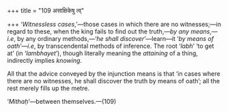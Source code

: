 +++
title = "109 असाक्षिकेषु त्व्"

+++
‘*Witnessless cases*,’—those cases in which there are no witnesses;—in
regard to these, when the king fails to find out the truth,—*by any
means*,—*i.e*, by any ordinary methods,—‘*he shall discover*’—learn—it
‘*by means of oath*’—*i.e*, by transcendental methods of inference. The
root ‘*labh*’ ‘to get at’ (in ‘*lambhayet*’), though literally meaning
the *attaining* of a thing, indirectly implies *knowing*.

All that the advice conveyed by the injunction means is that ‘in cases
where there are no witnesses, he shall discover the truth by means of
oath’; all the rest merely fills up the metre.

‘*Mithaḥ*’—between themselves.—(109)


